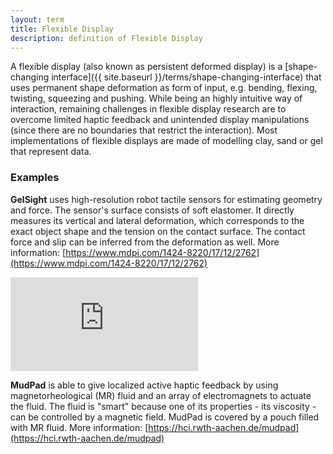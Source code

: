 ```yaml
---
layout: term
title: Flexible Display
description: definition of Flexible Display 
---
```

A flexible display (also known as persistent deformed display) is a [shape-changing interface]({{ site.baseurl }}/terms/shape-changing-interface) that uses permanent shape deformation as form of input, e.g. bending, flexing, twisting, squeezing and pushing. While being an highly intuitive way of interaction, remaining challenges in flexible display research are to overcome limited haptic feedback and unintended display manipulations (since there are no boundaries that restrict the interaction). Most implementations of flexible displays are made of modelling clay, sand or gel that represent data. 

### Examples

**GelSight** uses high-resolution robot tactile sensors for estimating geometry and force. The sensor's surface consists of soft elastomer. It directly measures its vertical and lateral deformation, which corresponds to the exact object shape and the tension on the contact surface. The contact force and slip can be inferred from the deformation as well. More information: [https://www.mdpi.com/1424-8220/17/12/2762](https://www.mdpi.com/1424-8220/17/12/2762)

<div class="media-wrapper"><iframe src="https://www.youtube.com/embed/aKoKVA4Vcu0" frameborder="0" allow="accelerometer; autoplay; encrypted-media; gyroscope; picture-in-picture" allowfullscreen></iframe></div>

**MudPad** is able to give localized active haptic feedback by using magnetorheological (MR) fluid and an array of electromagnets to actuate the fluid. The fluid is "smart" because one of its properties - its viscosity - can be controlled by a magnetic field. MudPad is covered by a pouch filled with MR fluid. More information: [https://hci.rwth-aachen.de/mudpad](https://hci.rwth-aachen.de/mudpad)

